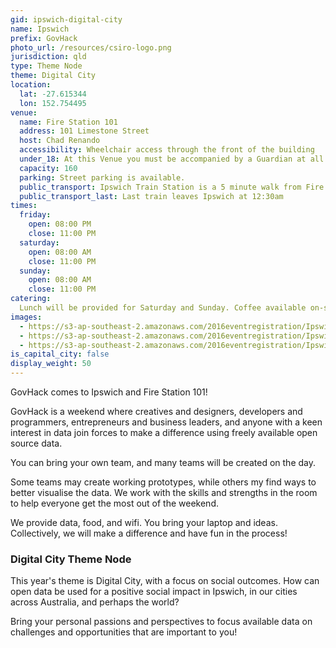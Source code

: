 ```yaml
---
gid: ipswich-digital-city
name: Ipswich
prefix: GovHack
photo_url: /resources/csiro-logo.png
jurisdiction: qld
type: Theme Node
theme: Digital City
location:
  lat: -27.615344
  lon: 152.754495
venue:
  name: Fire Station 101
  address: 101 Limestone Street
  host: Chad Renando
  accessibility: Wheelchair access through the front of the building
  under_18: At this Venue you must be accompanied by a Guardian at all times
  capacity: 160
  parking: Street parking is available.
  public_transport: Ipswich Train Station is a 5 minute walk from Fire Station 101
  public_transport_last: Last train leaves Ipswich at 12:30am
times:
  friday:
    open: 08:00 PM
    close: 11:00 PM
  saturday:
    open: 08:00 AM
    close: 11:00 PM
  sunday:
    open: 08:00 AM
    close: 11:00 PM
catering:
  Lunch will be provided for Saturday and Sunday. Coffee available on-site.
images:
  - https://s3-ap-southeast-2.amazonaws.com/2016eventregistration/Ipswich-qld/FS101+workspace+with+members.jpg
  - https://s3-ap-southeast-2.amazonaws.com/2016eventregistration/Ipswich-qld/IMG_7993-1024x768.jpg
  - https://s3-ap-southeast-2.amazonaws.com/2016eventregistration/Ipswich-qld/IMG_8018-1024x768.jpg
is_capital_city: false
display_weight: 50
---
```


GovHack comes to Ipswich and Fire Station 101!

GovHack is a weekend where creatives and designers, developers and programmers, entrepreneurs and business leaders, and anyone with a keen interest in data join forces to make a difference using freely available open source data.

You can bring your own team, and many teams will be created on the day. 

Some teams may create working prototypes, while others my find ways to better visualise the data. We work with the skills and strengths in the room to help everyone get the most out of the weekend.

We provide data, food, and wifi. You bring your laptop and ideas. Collectively, we will make a difference and have fun in the process!

### Digital City Theme Node

This year's theme is Digital City, with a focus on social outcomes. How can open data be used for a positive social impact in Ipswich, in our cities across Australia, and perhaps the world? 

Bring your personal passions and perspectives to focus available data on challenges and opportunities that are important to you!
